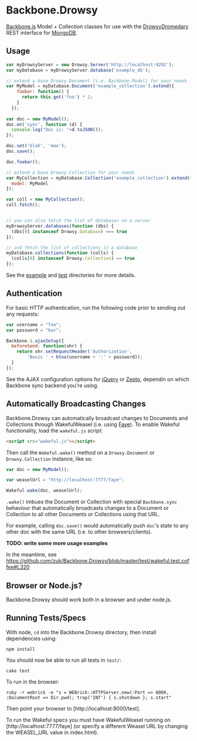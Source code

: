 Backbone.Drowsy
===============

[Backbone.js](http://backbonejs.org/) Model + Collection classes for use with the 
[DrowsyDromedary](https://github.com/zuk/DrowsyDromedary) REST interface for [MongoDB](http://www.mongodb.org/).


Usage
-----

```js
var myDrowsyServer = new Drowsy.Server('http://localhost:9292');
var myDatabase = myDrowsyServer.database('example_db');

// extend a base Drowsy.Document (i.e. Backbone.Model) for your needs
var MyModel = myDatabase.Document('example_collection').extend({
    foobar: function() {
      return this.get('foo') * 2;
    }
  });
  
var doc = new MyModel();
doc.on('sync', function (d) {
  console.log("Doc is: "+d.toJSON());
});

doc.set('blah', 'moo');
doc.save();

doc.foobar();

// extend a base Drowsy.Collection for your needs
var MyCollection = myDatabase.Collection('example_collection').extend({
  model: MyModel
});

var coll = new MyCollection();
coll.fetch();


// you can also fetch the list of databases on a server
myDrowsyServer.databases(function (dbs) {
  (dbs[0] instanceof Drowsy.Database) === true
});

// and fetch the list of collections in a database
myDatabase.collections(function (colls) {
  (colls[0] instanceof Drowsy.Collection) == true
});
```

See the [example](https://github.com/zuk/Backbone.Drowsy/tree/master/example) 
and [test](https://github.com/zuk/Backbone.Drowsy/tree/master/test)
directories for more details.


Authentication
--------------

For basic HTTP authentication, run the following code prior to sending out 
any requests:

```js
var username = "foo";
var password = "bar";

Backbone.$.ajaxSetup({
  beforeSend: function(xhr) {
    return xhr.setRequestHeader('Authorization', 
        'Basic ' + btoa(username + ':' + password));
  }
});
```

See the AJAX configuration options for [jQuery](http://api.jquery.com/category/ajax/)
or [Zepto](http://zeptojs.com/#ajax), dependin on which Backbone sync backend you're
 using.


Automatically Broadcasting Changes
----------------------------------

Backbone.Drowsy can automatically broadcast changes to Documents and Collections
through WakefulWeasel (i.e. using [Faye](http://faye.jcoglan.com/)). To enable
Wakeful functionality, load the `wakeful.js` script:

```html
<script src="wakeful.js"></script>
```

Then call the `Wakeful.wake()` method on a `Drowsy.Document` or `Drowsy.Collection` instance, like so:

```js
var doc = new MyModel();

var weaselUrl = "http://localhost:7777/faye";

Wakeful.wake(doc, weaselUrl);
```

`.wake()` imbues the Document or Collection with special `Backbone.sync`
behaviour that automatically broadcasts changes to a Document or Collection 
to all other Documents or Collections using that URL.

For example, calling `doc.save()` would automatically push `doc`'s state to
any other doc with the same URL (i.e. to other browsers/clients).

**TODO: write some more usage examples**

In the meantime, see https://github.com/zuk/Backbone.Drowsy/blob/master/test/wakeful.test.coffee#L320

Browser or Node.js?
-------------------

Backbone.Drowsy should work both in a browser and under node.js.


Running Tests/Specs
-------------------

With node, `cd` into the Backbone.Drowsy directory, then install dependencies using:

`npm install`

You should now be able to run all tests in `test/`:

`cake test`

To run in the browser:

```
ruby -r webrick -e "s = WEBrick::HTTPServer.new(:Port => 8000, :DocumentRoot => Dir.pwd); trap('INT') { s.shutdown }; s.start"
```

Then point your browser to [http://localhost:8000/test].

To run the Wakeful specs you must have WakefulWeasel running on [http://localhost:7777/faye] (or  specify a different Weasel URL by 
changing the WEASEL_URL value in index.html).



